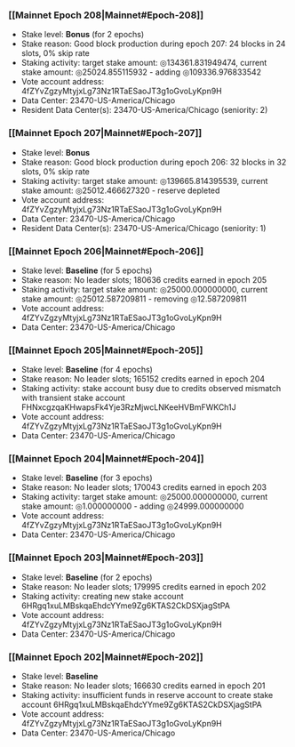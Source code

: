 ### [[Mainnet Epoch 208|Mainnet#Epoch-208]]
* Stake level: **Bonus** (for 2 epochs)
* Stake reason: Good block production during epoch 207: 24 blocks in 24 slots, 0% skip rate
* Staking activity: target stake amount: ◎134361.831949474, current stake amount: ◎25024.855115932 - adding ◎109336.976833542
* Vote account address: 4fZYvZgzyMtyjxLg73Nz1RTaESaoJT3g1oGvoLyKpn9H
* Data Center: 23470-US-America/Chicago
* Resident Data Center(s): 23470-US-America/Chicago (seniority: 2)
### [[Mainnet Epoch 207|Mainnet#Epoch-207]]
* Stake level: **Bonus**
* Stake reason: Good block production during epoch 206: 32 blocks in 32 slots, 0% skip rate
* Staking activity: target stake amount: ◎139665.814395539, current stake amount: ◎25012.466627320 - reserve depleted
* Vote account address: 4fZYvZgzyMtyjxLg73Nz1RTaESaoJT3g1oGvoLyKpn9H
* Data Center: 23470-US-America/Chicago
* Resident Data Center(s): 23470-US-America/Chicago (seniority: 1)
### [[Mainnet Epoch 206|Mainnet#Epoch-206]]
* Stake level: **Baseline** (for 5 epochs)
* Stake reason: No leader slots; 180636 credits earned in epoch 205
* Staking activity: target stake amount: ◎25000.000000000, current stake amount: ◎25012.587209811 - removing ◎12.587209811
* Vote account address: 4fZYvZgzyMtyjxLg73Nz1RTaESaoJT3g1oGvoLyKpn9H
* Data Center: 23470-US-America/Chicago
### [[Mainnet Epoch 205|Mainnet#Epoch-205]]
* Stake level: **Baseline** (for 4 epochs)
* Stake reason: No leader slots; 165152 credits earned in epoch 204
* Staking activity: stake account busy due to credits observed mismatch with transient stake account FHNxcgzqaKHwapsFk4Yje3RzMjwcLNKeeHVBmFWKCh1J
* Vote account address: 4fZYvZgzyMtyjxLg73Nz1RTaESaoJT3g1oGvoLyKpn9H
* Data Center: 23470-US-America/Chicago
### [[Mainnet Epoch 204|Mainnet#Epoch-204]]
* Stake level: **Baseline** (for 3 epochs)
* Stake reason: No leader slots; 170043 credits earned in epoch 203
* Staking activity: target stake amount: ◎25000.000000000, current stake amount: ◎1.000000000 - adding ◎24999.000000000
* Vote account address: 4fZYvZgzyMtyjxLg73Nz1RTaESaoJT3g1oGvoLyKpn9H
* Data Center: 23470-US-America/Chicago
### [[Mainnet Epoch 203|Mainnet#Epoch-203]]
* Stake level: **Baseline** (for 2 epochs)
* Stake reason: No leader slots; 179995 credits earned in epoch 202
* Staking activity: creating new stake account 6HRgq1xuLMBskqaEhdcYYme9Zg6KTAS2CkDSXjagStPA
* Vote account address: 4fZYvZgzyMtyjxLg73Nz1RTaESaoJT3g1oGvoLyKpn9H
* Data Center: 23470-US-America/Chicago
### [[Mainnet Epoch 202|Mainnet#Epoch-202]]
* Stake level: **Baseline**
* Stake reason: No leader slots; 166630 credits earned in epoch 201
* Staking activity: insufficient funds in reserve account to create stake account 6HRgq1xuLMBskqaEhdcYYme9Zg6KTAS2CkDSXjagStPA
* Vote account address: 4fZYvZgzyMtyjxLg73Nz1RTaESaoJT3g1oGvoLyKpn9H
* Data Center: 23470-US-America/Chicago